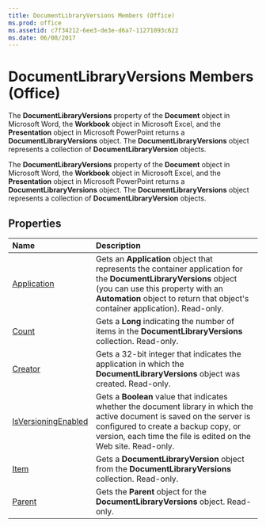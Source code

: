```yaml
---
title: DocumentLibraryVersions Members (Office)
ms.prod: office
ms.assetid: c7f34212-6ee3-de3e-d6a7-11271093c622
ms.date: 06/08/2017
---
```



# DocumentLibraryVersions Members (Office)
The **DocumentLibraryVersions** property of the **Document** object in Microsoft Word, the **Workbook** object in Microsoft Excel, and the **Presentation** object in Microsoft PowerPoint returns a **DocumentLibraryVersions** object. The **DocumentLibraryVersions** object represents a collection of **DocumentLibraryVersion** objects.

The **DocumentLibraryVersions** property of the **Document** object in Microsoft Word, the **Workbook** object in Microsoft Excel, and the **Presentation** object in Microsoft PowerPoint returns a **DocumentLibraryVersions** object. The **DocumentLibraryVersions** object represents a collection of **DocumentLibraryVersion** objects.


## Properties



|**Name**|**Description**|
|:-----|:-----|
|[Application](documentlibraryversions-application-property-office.md)|Gets an **Application** object that represents the container application for the **DocumentLibraryVersions** object (you can use this property with an **Automation** object to return that object's container application). Read-only.|
|[Count](documentlibraryversions-count-property-office.md)|Gets a **Long** indicating the number of items in the **DocumentLibraryVersions** collection. Read-only.|
|[Creator](documentlibraryversions-creator-property-office.md)|Gets a 32-bit integer that indicates the application in which the **DocumentLibraryVersions** object was created. Read-only.|
|[IsVersioningEnabled](documentlibraryversions-isversioningenabled-property-office.md)|Gets a **Boolean** value that indicates whether the document library in which the active document is saved on the server is configured to create a backup copy, or version, each time the file is edited on the Web site. Read-only.|
|[Item](documentlibraryversions-item-property-office.md)|Gets a **DocumentLibraryVersion** object from the **DocumentLibraryVersions** collection. Read-only.|
|[Parent](documentlibraryversions-parent-property-office.md)|Gets the **Parent** object for the **DocumentLibraryVersions** object. Read-only.|

